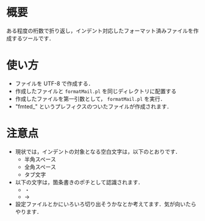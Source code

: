 # 概要
ある程度の桁数で折り返し，インデント対応したフォーマット済みファイルを作成するツールです．

# 使い方
* ファイルを UTF-8 で作成する．
* 作成したファイルと `formatMail.pl` を同じディレクトリに配置する
* 作成したファイルを第一引数として， `formatMail.pl` を実行．
* "fmted_" というプレフィクスのついたファイルが作成されます．

# 注意点
* 現状では，インデントの対象となる空白文字は，以下のとおりです．
    * 半角スペース
    * 全角スペース
    * タブ文字
* 以下の文字は，箇条書きのポチとして認識されます．
    * ・ 
    * →
* 設定ファイルとかにいろいろ切り出そうかなとか考えてます．気が向いたらやります．
